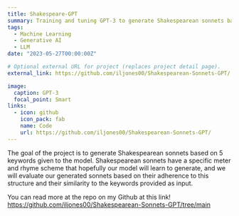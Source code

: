 ```yaml
---
title: Shakespeare-GPT
summary: Training and tuning GPT-3 to generate Shakespearean sonnets based on a prompt
tags:
  - Machine Learning
  - Generative AI
  - LLM
date: "2023-05-27T00:00:00Z"

# Optional external URL for project (replaces project detail page).
external_link: https://github.com/iljones00/Shakespearean-Sonnets-GPT/

image:
  caption: GPT-3
  focal_point: Smart
links:
  - icon: github
    icon_pack: fab
    name: Code
    url: https://github.com/iljones00/Shakespearean-Sonnets-GPT/
---
```




The goal of the project is to generate Shakespearean sonnets based on 5 keywords given to the model. Shakespearean sonnets have a specific meter and rhyme scheme that hopefully our model will learn to generate, and we will evaluate our generated sonnets based on their adherence to this structure and their similarity to the keywords provided as input.

You can read more at the repo on my Github at this link! https://github.com/iljones00/Shakespearean-Sonnets-GPT/tree/main